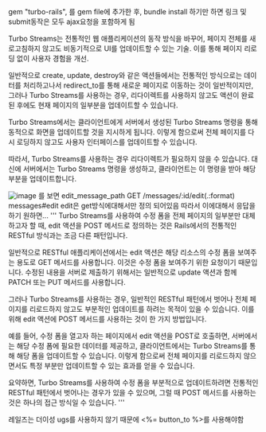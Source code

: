 gem "turbo-rails", 를 gem file에 추가한 후, 
bundle install 하기만 하면 링크 및 submit동작은 모두 ajax요청을 포함하게 됨  

Turbo Streams는 전통적인 웹 애플리케이션의 동작 방식을 바꾸어, 페이지 전체를 새로고침하지 않고도 비동기적으로 UI를 업데이트할 수 있는 기술. 
이를 통해 페이지 리로딩 없이 사용자 경험을 개선.

일반적으로 create, update, destroy와 같은 액션들에서는 전통적인 방식으로는 데이터를 처리하고나서 redirect_to를 통해 새로운 페이지로 이동하는 것이 일반적이지만,
그러나 Turbo Streams를 사용하는 경우, 
리다이렉트를 사용하지 않고도 액션이 완료된 후에도 현재 페이지의 일부분을 업데이트할 수 있습니다.

Turbo Streams에서는 클라이언트에게 서버에서 생성된 Turbo Streams 명령을 통해 동적으로 화면을 업데이트할 것을 지시하게 됩니다. 
이렇게 함으로써 전체 페이지를 다시 로딩하지 않고도 사용자 인터페이스를 업데이트할 수 있습니다.

따라서, Turbo Streams를 사용하는 경우 리다이렉트가 필요하지 않을 수 있습니다. 
대신에 서버에서는 Turbo Streams 명령을 생성하고, 클라이언트는 이 명령을 받아 해당 부분을 업데이트합니다.

![image](https://github.com/twingay96/turbo_messages/assets/64403357/6edc4568-54d1-4127-a506-0d9995421512)
를 보면 
edit_message_path	      GET	/messages/:id/edit(.:format)	      messages#edit
edit은 get방식에대해서만 정의 되어있음 따라서 이에대해서 응답을 하기 원하면...
'''
Turbo Streams를 사용하여 수정 폼을 전체 페이지의 일부분만 대체하고자 할 때, edit 액션을 POST 메서드로 정의하는 것은 Rails에서의 전통적인 RESTful 방식과는 조금 다른 패턴입니다.

일반적으로 RESTful 애플리케이션에서는 edit 액션은 해당 리소스의 수정 폼을 보여주는 용도로 GET 메서드를 사용합니다. 이것은 수정 폼을 보여주기 위한 요청이기 때문입니다. 수정된 내용을 서버로 제출하기 위해서는 일반적으로 update 액션과 함께 PATCH 또는 PUT 메서드를 사용합니다.

그러나 Turbo Streams를 사용하는 경우, 일반적인 RESTful 패턴에서 벗어나 전체 페이지를 리로드하지 않고도 부분적인 업데이트를 하려는 목적이 있을 수 있습니다. 이를 위해 edit 액션에 POST 메서드를 사용하는 것이 한 가지 방법입니다.

예를 들어, 수정 폼을 열고자 하는 페이지에서 edit 액션을 POST로 호출하면, 서버에서는 해당 수정 폼에 필요한 데이터를 제공하고, 클라이언트에서는 Turbo Streams를 통해 해당 폼을 업데이트할 수 있습니다. 이렇게 함으로써 전체 페이지를 리로드하지 않으면서도 특정 부분만 업데이트할 수 있는 효과를 얻을 수 있습니다.

요약하면, Turbo Streams를 사용하여 수정 폼을 부분적으로 업데이트하려면 전통적인 RESTful 패턴에서 벗어나는 경우가 있을 수 있으며, 그럴 때 POST 메서드를 사용하는 것은 하나의 접근 방식일 수 있습니다.
'''

레일즈는 더이성 ugs를 사용하지 않기 때문에 <%= button_to %>를 사용해야함

